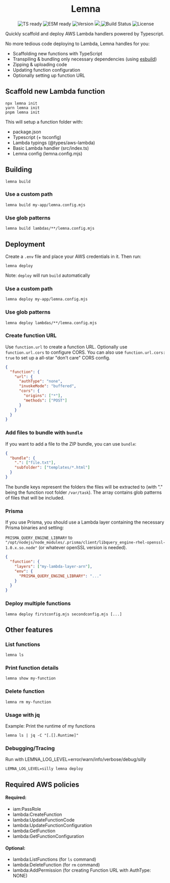 <h1 align="center">Lemna</h1>

<p align="center">
  <img src="https://img.shields.io/static/v1?label=&message=TS+ready&color=000000&logo=typescript" alt="TS ready">
  <img src="https://img.shields.io/static/v1?label=&message=ESM+ready&color=%23000000&logo=javascript" alt="ESM ready">
  <img src="https://badge.fury.io/js/lemna.svg" alt="Version">
  <a href="https://codecov.io/gh/marvin-j97/lemna">
    <img src="https://codecov.io/gh/marvin-j97/lemna/branch/main/graph/badge.svg?token=T6L95TZZXA"/>
  </a>
  <img src="https://github.com/marvin-j97/lemna/actions/workflows/node.js.yml/badge.svg" alt="Build Status">
  <img src="https://img.shields.io/github/license/marvin-j97/lemna" alt="License">
</p>

Quickly scaffold and deploy AWS Lambda handlers powered by Typescript.

No more tedious code deploying to Lambda, Lemna handles for you:

- Scaffolding new functions with TypeScript
- Transpiling & bundling only necessary dependencies (using [esbuild](https://esbuild.github.io))
- Zipping & uploading code
- Updating function configuration
- Optionally setting up function URL

## Scaffold new Lambda function

```
npx lemna init
yarn lemna init
pnpm lemna init
```

This will setup a function folder with:

- package.json
- Typescript (+ tsconfig)
- Lambda typings (@types/aws-lambda)
- Basic Lambda handler (src/index.ts)
- Lemna config (lemna.config.mjs)

## Building

```
lemna build
```

### Use a custom path

```
lemna build my-app/lemna.config.mjs
```

### Use glob patterns

```
lemna build lambdas/**/lemna.config.mjs
```

## Deployment

Create a `.env` file and place your AWS credentials in it.
Then run:

```
lemna deploy
```

Note: `deploy` will run `build` automatically

### Use a custom path

```
lemna deploy my-app/lemna.config.mjs
```

### Use glob patterns

```
lemna deploy lambdas/**/lemna.config.mjs
```

### Create function URL

Use `function.url` to create a function URL. Optionally use `function.url.cors` to configure CORS.
You can also use `function.url.cors: true` to set up a all-star "don't care" CORS config.

```json
{
  "function": {
    "url": {
      "authType": "none",
      "invokeMode": "buffered",
      "cors": {
        "origins": ["*"],
        "methods": ["POST"]
      }
    }
  }
}
```

### Add files to bundle with `bundle`

If you want to add a file to the ZIP bundle, you can use `bundle`:

```json
{
  "bundle": {
    ".": ["file.txt"],
    "subfolder": ["templates/*.html"]
  }
}
```

The bundle keys represent the folders the files will be extracted to (with "." being the function root folder `/var/task`). The array contains glob patterns of files that will be included.

### Prisma

If you use Prisma, you should use a Lambda layer containing the necessary Prisma binaries and setting:

`PRISMA_QUERY_ENGINE_LIBRARY` to `"/opt/nodejs/node_modules/.prisma/client/libquery_engine-rhel-openssl-1.0.x.so.node"` (or whatever openSSL version is needed).

```json
{
  "function": {
    "layers": ["my-lambda-layer-arn"],
    "env": {
      "PRISMA_QUERY_ENGINE_LIBRARY": "..."
    }
  }
}
```

### Deploy multiple functions

```
lemna deploy firstconfig.mjs secondconfig.mjs [...]
```

## Other features

### List functions

```
lemna ls
```

### Print function details

```
lemna show my-function
```

### Delete function

```
lemna rm my-function
```

### Usage with jq

Example: Print the runtime of my functions

```
lemna ls | jq -C "[.[].Runtime]"
```

### Debugging/Tracing

Run with LEMNA_LOG_LEVEL=error/warn/info/verbose/debug/silly

```
LEMNA_LOG_LEVEL=silly lemna deploy
```

## Required AWS policies

#### Required:

- iam:PassRole
- lambda:CreateFunction
- lambda:UpdateFunctionCode
- lambda:UpdateFunctionConfiguration
- lambda:GetFunction
- lambda:GetFunctionConfiguration

#### Optional:

- lambda:ListFunctions (for `ls` command)
- lambda:DeleteFunction (for `rm` command)
- lambda:AddPermission (for creating Function URL with AuthType: NONE)
